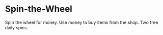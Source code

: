 # Spin-the-Wheel
Spin the wheel for money. Use money to buy items from the shop. Two free daily spins.
